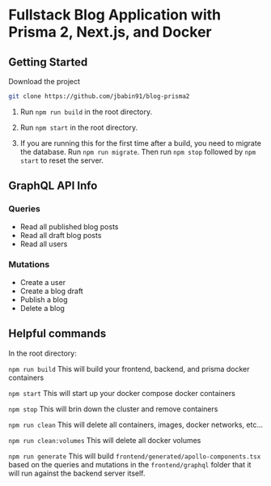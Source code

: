 # Fullstack Blog Application with Prisma 2, Next.js, and Docker

## Getting Started

Download the project

```sh
git clone https://github.com/jbabin91/blog-prisma2
```

1. Run `npm run build` in the root directory.

2. Run `npm start` in the root directory.

3. If you are running this for the first time after a build, you need to migrate the database. Run `npm run migrate`. Then run `npm stop` followed by `npm start` to reset the server.

## GraphQL API Info

### Queries

- Read all published blog posts
- Read all draft blog posts
- Read all users

### Mutations

- Create a user
- Create a blog draft
- Publish a blog
- Delete a blog

## Helpful commands

In the root directory:

`npm run build` This will build your frontend, backend, and prisma docker containers

`npm start` This will start up your docker compose docker containers

`npm stop` This will brin down the cluster and remove containers

`npm run clean` This will delete all containers, images, docker networks, etc...

`npm run clean:volumes` This will delete all docker volumes

`npm run generate` This will build `frontend/generated/apollo-components.tsx` based on the queries and mutations in the `frontend/graphql` folder that it will run against the backend server itself.
